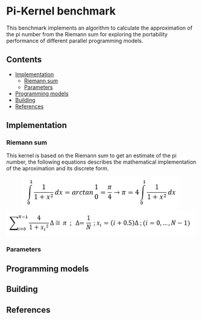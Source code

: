# Pi-Kernel benchmark

This benchmark implements an algorithm to calculate the approximation of the pi number from the Riemann sum for exploring the portability performance of different parallel programming models. 

## Contents

- [Implementation](#implementation)
    - [Riemann sum](#riemann-sum)
    - [Parameters](#Parameters)
- [Programming models](#programming-models)
- [Building](#building)
- [References](#References)

## Implementation

### Riemann sum

This kernel is based on the Riemann sum to get an estimate of the pi number, the following equations describes the mathematical implementation of the aproximation and its discrete form.

<p align="center">
    <img src="imgs/1.jpeg?raw=true" alt="eq"/>
    <img src="imgs/2.jpeg?raw=true" alt="eq"/>
</p>

### Parameters


## Programming models


## Building 


## References